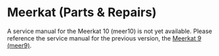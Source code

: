 # Meerkat (Parts & Repairs)

A service manual for the Meerkat 10 (meer10) is not yet available. Please reference the service manual for the previous version, the [Meerkat 9 (meer9)](/models/meer9/repairs.md).
